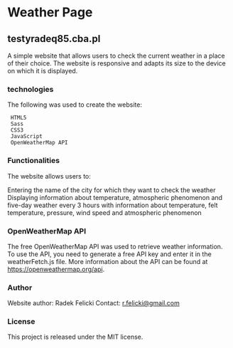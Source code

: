 # Weather Page

## testyradeq85.cba.pl

A simple website that allows users to check the current weather in a place of their choice. The website is responsive and adapts its size to the device on which it is displayed.

### technologies

The following was used to create the website:

     HTML5
     Sass
     CSS3
     JavaScript
     OpenWeatherMap API
     
### Functionalities

The website allows users to:

Entering the name of the city for which they want to check the weather Displaying information about temperature, atmospheric phenomenon and five-day weather every 3 hours with information about temperature, felt temperature, pressure, wind speed and atmospheric phenomenon

### OpenWeatherMap API

The free OpenWeatherMap API was used to retrieve weather information. To use the API, you need to generate a free API key and enter it in the weatherFetch.js file. More information about the API can be found at https://openweathermap.org/api.

### Author

Website author: Radek Felicki
Contact: r.felicki@gmail.com

### License

This project is released under the MIT license.
